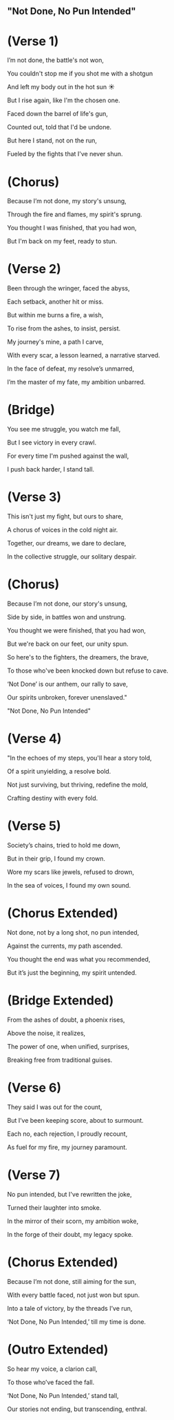 ## "Not Done, No Pun Intended"

# (Verse 1)
I’m not done, the battle's not won,

You couldn't stop me if you shot me with a shotgun

And left my body out in the hot sun ☀️

But I rise again, like I'm the chosen one.


Faced down the barrel of life's gun,

Counted out, told that I'd be undone.

But here I stand, not on the run,

Fueled by the fights that I've never shun.


# (Chorus)
Because I’m not done, my story's unsung,

Through the fire and flames, my spirit's sprung.

You thought I was finished, that you had won,

But I'm back on my feet, ready to stun.

# (Verse 2)
Been through the wringer, faced the abyss,

Each setback, another hit or miss.

But within me burns a fire, a wish,

To rise from the ashes, to insist, persist.

My journey's mine, a path I carve,

With every scar, a lesson learned, a narrative starved.

In the face of defeat, my resolve’s unmarred,

I’m the master of my fate, my ambition unbarred.

# (Bridge)
You see me struggle, you watch me fall,

But I see victory in every crawl.

For every time I'm pushed against the wall,

I push back harder, I stand tall.

# (Verse 3)
This isn't just my fight, but ours to share,

A chorus of voices in the cold night air.

Together, our dreams, we dare to declare,

In the collective struggle, our solitary despair.

# (Chorus)
Because I’m not done, our story's unsung,

Side by side, in battles won and unstrung.

You thought we were finished, that you had won,

But we're back on our feet, our unity spun.

So here's to the fighters, the dreamers, the brave,

To those who've been knocked down but refuse to cave.

‘Not Done’ is our anthem, our rally to save,

Our spirits unbroken, forever unenslaved."

"Not Done, No Pun Intended"

# (Verse 4)
"In the echoes of my steps, you'll hear a story told,

Of a spirit unyielding, a resolve bold.

Not just surviving, but thriving, redefine the mold,

Crafting destiny with every fold.

# (Verse 5)
Society’s chains, tried to hold me down,

But in their grip, I found my crown.

Wore my scars like jewels, refused to drown,

In the sea of voices, I found my own sound.

# (Chorus Extended)
Not done, not by a long shot, no pun intended,

Against the currents, my path ascended.

You thought the end was what you recommended,

But it’s just the beginning, my spirit untended.

# (Bridge Extended)
From the ashes of doubt, a phoenix rises,

Above the noise, it realizes,

The power of one, when unified, surprises,

Breaking free from traditional guises.

# (Verse 6)
They said I was out for the count,

But I’ve been keeping score, about to surmount.

Each no, each rejection, I proudly recount,

As fuel for my fire, my journey paramount.

# (Verse 7)
No pun intended, but I've rewritten the joke,

Turned their laughter into smoke.

In the mirror of their scorn, my ambition woke,

In the forge of their doubt, my legacy spoke.

# (Chorus Extended)
Because I’m not done, still aiming for the sun,

With every battle faced, not just won but spun.

Into a tale of victory, by the threads I’ve run,

‘Not Done, No Pun Intended,’ till my time is done.

# (Outro Extended)
So hear my voice, a clarion call,

To those who’ve faced the fall.

‘Not Done, No Pun Intended,’ stand tall,

Our stories not ending, but transcending, enthral.
